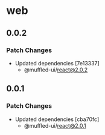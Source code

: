 # web

## 0.0.2

### Patch Changes

- Updated dependencies [7e13337]
  - @muffled-ui/react@2.0.2

## 0.0.1

### Patch Changes

- Updated dependencies [cba70fc]
  - @muffled-ui/react@2.0.1
